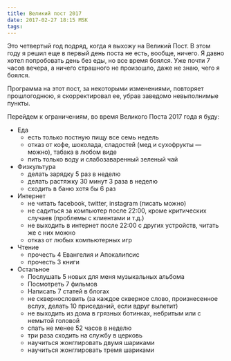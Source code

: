 ```yaml
---
title: Великий пост 2017
date: 2017-02-27 18:15 MSK
tags:
---
```


Это четвертый год подряд, когда я выхожу на Великий Пост. В этом году я решил еще в первый день поста не есть, вообще,
ничего. Я давно хотел попробовать день без еды, но все время боялся. Уже почти 7 часов вечера, а ничего страшного не
произошло, даже не знаю, чего я боялся.

Программа на этот пост, за некоторыми изменениями, повторяет прошлогоднюю, я скорректировал ее, убрав заведомо
невыполнимые пункты.

<!-- more -->

Перейдем к ограничениям, во время Великого Поста 2017 года я буду:

* Еда
  * есть только постную пищу все семь недель
  * отказ от кофе, шоколада, сладостей (мед и сухофрукты — можно), табака в любом виде
  * пить только воду и слабозаваренный зеленый чай
* Физкультура
  * делать зарядку 5 раз в неделю
  * делать растяжку 30 минут 3 раза в неделю
  * сходить в баню хотя бы 6 раз
* Интернет
  * не читать facebook, twitter, instagram (писать можно)
  * не садиться за компьютер после 22:00, кроме критических случаев (проблемы с клиентами и т.д.)
  * не выходить в интернет после 22:00 с других устройств, читать же с них можно
  * отказ от любых компьютерных игр
* Чтение
  * прочесть 4 Евангелия и Апокалипсис
  * прочесть 3 книги
* Остальное
  * Послушать 5 новых для меня музыкальных альбома
  * Посмотреть 7 фильмов
  * Написать 7 статей в блогах
  * не сквернословить (за каждое скверное слово, произнесенное вслух, делать 10 приседаний, если вдруг вылетит)
  * не выходить из дома в грязных ботинках, небритым или с немытой головой
  * спать не менее 52 часов в неделю
  * три раза сходить на службу в церковь
  * научиться жонглировать двумя шариками
  * научиться жонглировать тремя шариками
